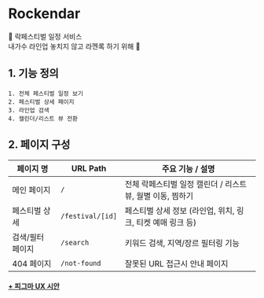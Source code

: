 # Rockendar 
🤘 락페스티벌 일정 서비스 <br/>
내가수 라인업 놓치지 않고 라껜록 하기 위해 🎸


## 1. 기능 정의
```
1. 전체 페스티벌 일정 보기
2. 페스티벌 상세 페이지
3. 라인업 검색
4. 캘린더/리스트 뷰 전환
```

## 2. 페이지 구성

| 페이지 명        | URL Path          | 주요 기능 / 설명 |
|-----------------|-------------------|-----------------|
| 메인 페이지     | `/`               | 전체 락페스티벌 일정 캘린더 / 리스트 뷰, 월별 이동, 찜하기 |
| 페스티벌 상세   | `/festival/[id]`  | 페스티벌 상세 정보 (라인업, 위치, 링크, 티켓 예매 링크 등) |
| 검색/필터 페이지| `/search`         | 키워드 검색, 지역/장르 필터링 기능 |
| 404 페이지      | `/not-found`      | 잘못된 URL 접근시 안내 페이지 |



#### [+ 피그마 UX 시안](https://www.figma.com/design/GwtPENpOhUDuDuDCaWX86A/Rockendar?node-id=2-117&t=finigk5ef7LgbwfU-0)

<!-- TBU :: 마이페이지 . 지역 필터 -->
<!-- | 내 찜 목록      | `/my`             | 내가 찜한 페스티벌 목록 관리, 삭제 가능 | -->








<!-- # 

This is a [Next.js](https://nextjs.org) project bootstrapped with [`create-next-app`](https://nextjs.org/docs/app/api-reference/cli/create-next-app).

## Getting Started

First, run the development server:

```bash
npm run dev
# or
yarn dev
# or
pnpm dev
# or
bun dev
```

Open [http://localhost:3000](http://localhost:3000) with your browser to see the result.

You can start editing the page by modifying `app/page.tsx`. The page auto-updates as you edit the file.

This project uses [`next/font`](https://nextjs.org/docs/app/building-your-application/optimizing/fonts) to automatically optimize and load [Geist](https://vercel.com/font), a new font family for Vercel.

## Learn More

To learn more about Next.js, take a look at the following resources:

- [Next.js Documentation](https://nextjs.org/docs) - learn about Next.js features and API.
- [Learn Next.js](https://nextjs.org/learn) - an interactive Next.js tutorial.

You can check out [the Next.js GitHub repository](https://github.com/vercel/next.js) - your feedback and contributions are welcome!

## Deploy on Vercel

The easiest way to deploy your Next.js app is to use the [Vercel Platform](https://vercel.com/new?utm_medium=default-template&filter=next.js&utm_source=create-next-app&utm_campaign=create-next-app-readme) from the creators of Next.js.

Check out our [Next.js deployment documentation](https://nextjs.org/docs/app/building-your-application/deploying) for more details. -->
